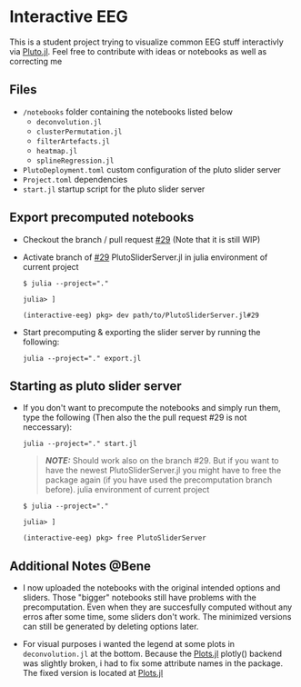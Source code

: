# Interactive EEG
This is a student project trying to visualize common EEG stuff interactivly via [Pluto.jl](https://github.com/fonsp/Pluto.jl). Feel free to contribute with ideas or notebooks as well as correcting me 

## **Files**
- ``/notebooks`` folder containing the notebooks listed below
    - ``deconvolution.jl``
    - ``clusterPermutation.jl``
    - ``filterArtefacts.jl``
    - ``heatmap.jl``
    - ``splineRegression.jl``
- ``PlutoDeployment.toml`` custom configuration of the pluto slider server
- ``Project.toml`` dependencies
- ``start.jl`` startup script for the pluto slider server


## **Export precomputed notebooks**
- Checkout the branch / pull request [#29](https://github.com/JuliaPluto/PlutoSliderServer.jl/pull/29) (Note that it is still WIP)

- Activate branch of [#29](https://github.com/JuliaPluto/PlutoSliderServer.jl/pull/29) PlutoSliderServer.jl in julia environment of current project 
    ```console
    $ julia --project="."
    ```
    ```console
    julia> ]
    ```
    ```console
    (interactive-eeg) pkg> dev path/to/PlutoSliderServer.jl#29
    ```

- Start precomputing & exporting the slider server by running the following:
    ```console
    julia --project="." export.jl
    ```

## **Starting as pluto slider server**
- If you don't want to precompute the notebooks and simply run them, type the following (Then also the the pull request #29 is not neccessary):
    ```console
    julia --project="." start.jl
    ```

    > **_NOTE:_**  Should work also on the branch #29. But if you want to have the newest PlutoSliderServer.jl you might have to free the package again (if you have used the precomputation branch before).
    julia environment of current project 
    ```console
    $ julia --project="."
    ```
    ```console
    julia> ]
    ```
    ```console
    (interactive-eeg) pkg> free PlutoSliderServer
    ```

## **Additional Notes @Bene**
- I now uploaded the notebooks with the original intended options and sliders. Those "bigger" notebooks still have problems with the precomputation. Even when they are succesfully computed without any erros after some time, some sliders don't work. The minimized versions can still be generated by deleting options later.

- For visual purposes i wanted the legend at some plots in ``deconvolution.jl`` at the bottom. Because the [Plots.jl](https://github.com/JuliaPlots/Plots.jl) plotly() backend was slightly broken, i had to fix some attribute names in the package. The fixed version is located at [Plots.jl](https://github.com/llips/Plots.jl)